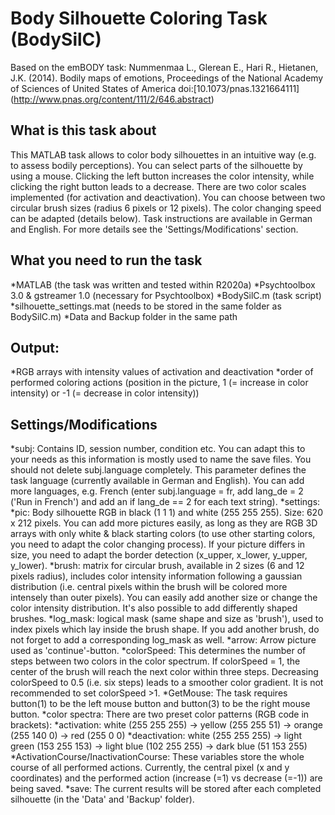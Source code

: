 # Body Silhouette Coloring Task (BodySilC)

Based on the emBODY task: Nummenmaa L., Glerean E., Hari R., Hietanen, J.K. (2014). Bodily maps of emotions, Proceedings of the National Academy of Sciences of United States of America doi:[10.1073/pnas.1321664111]
(http://www.pnas.org/content/111/2/646.abstract)

## What is this task about
This MATLAB task allows to color body silhouettes in an intuitive way (e.g. to assess bodily perceptions). You can select parts of the silhouette by using a mouse. Clicking the left button increases the color intensity, while clicking the right button leads to a decrease. There are two color scales implemented (for activation and deactivation). You can choose between two circular brush sizes (radius 6 pixels or 12 pixels). The color changing speed can be adapted (details below). Task instructions are available in German and English. For more details see the 'Settings/Modifications' section.

## What you need to run the task
*MATLAB (the task was written and tested within R2020a)
*Psychtoolbox 3.0 & gstreamer 1.0 (necessary for Psychtoolbox)
*BodySilC.m (task script)
*silhouette_settings.mat (needs to be stored in the same folder as BodySilC.m)
*Data and Backup folder in the same path

## Output: 
*RGB arrays with intensity values of activation and deactivation
*order of performed coloring actions (position in the picture, 1 (= increase in color intensity) or -1 (= decrease in color intensity))

## Settings/Modifications
*subj: Contains ID, session number, condition etc. You can adapt this to your needs as this information is mostly used to name the save files. You should not delete subj.language completely. This parameter defines the task language (currently available in German and English). You can add more languages, e.g. French (enter subj.language = fr, add lang_de = 2 ('Run in French') and add an if lang_de == 2 for each text string).
*settings: 
	*pic: Body silhouette RGB in black (1 1 1) and white (255 255 255). Size: 620 x 212 pixels. You can add more pictures easily, as long as they are RGB 3D arrays with only white & black starting colors (to use other starting colors, you need to adapt the color changing process). If your picture differs in size, you need to adapt the border detection (x_upper, x_lower, y_upper, y_lower).
	*brush: matrix for circular brush, available in 2 sizes (6 and 12 pixels radius), includes color intensity information following a gaussian distribution (i.e. central pixels within the brush will be colored more intensely than outer pixels). You can easily add another size or change the color intensity distribution. It's also possible to add differently shaped brushes.
  	*log_mask: logical mask (same shape and size as 'brush'), used to index pixels which lay inside the brush shape. If you add another brush, do not forget to add a corresponding log_mask as well.
	*arrow: Arrow picture used as 'continue'-button.
	*colorSpeed: This determines the number of steps between two colors in the color spectrum. If colorSpeed = 1, the center of the brush will reach the next color within three steps. Decreasing colorSpeed to 0.5 (i.e. six steps) leads to a smoother color gradient. It is not recommended to set colorSpeed >1. 
*GetMouse: The task requires button(1) to be the left mouse button and button(3) to be the right mouse button.
*color spectra: There are two preset color patterns (RGB code in brackets): 
	*activation: white (255 255 255) -> yellow (255 255 51) -> orange (255 140 0) -> red (255 0 0)
	*deactivation: white (255 255 255) -> light green (153 255 153) -> light blue (102 255 255) -> dark blue (51 153 255)
*ActivationCourse/InactivationCourse: These variables store the whole course of all performed actions. Currently, the central pixel (x and y coordinates) and the performed action (increase (=1) vs decrease (=-1)) are being saved.
*save: The current results will be stored after each completed silhouette (in the 'Data' and 'Backup' folder).